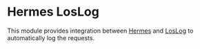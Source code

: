 # Hermes LosLog

This module provides integration between [Hermes](https://github.com/mt-olympus/hermes) and 
[LosLog](https://github.com/lansoweb/loslog) to automatically log the requests.
 